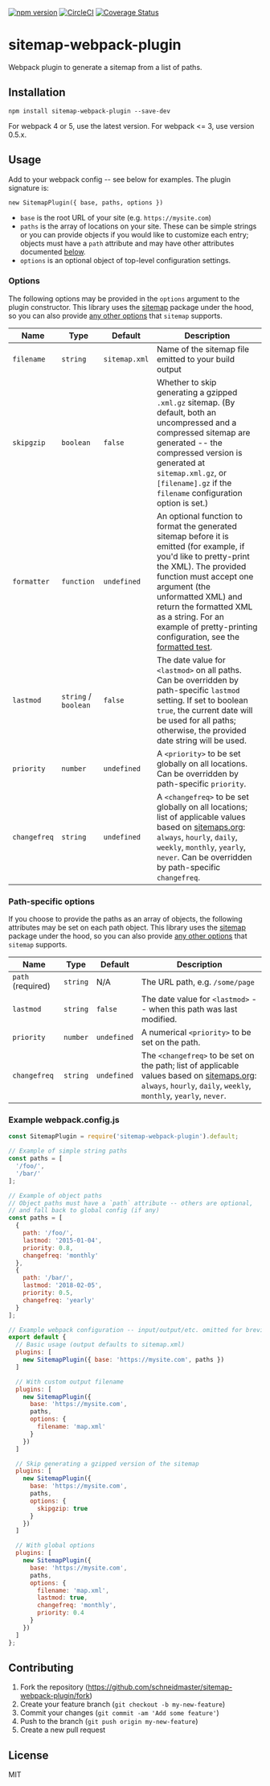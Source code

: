 [![npm version](https://badge.fury.io/js/sitemap-webpack-plugin.svg)](https://badge.fury.io/js/sitemap-webpack-plugin) [![CircleCI](https://circleci.com/gh/schneidmaster/sitemap-webpack-plugin.svg?style=shield)](https://circleci.com/gh/schneidmaster/sitemap-webpack-plugin) [![Coverage Status](https://coveralls.io/repos/github/schneidmaster/sitemap-webpack-plugin/badge.svg)](https://coveralls.io/github/schneidmaster/sitemap-webpack-plugin)

# sitemap-webpack-plugin

Webpack plugin to generate a sitemap from a list of paths.

## Installation

    npm install sitemap-webpack-plugin --save-dev

For webpack 4 or 5, use the latest version. For webpack <= 3, use version 0.5.x.

## Usage

Add to your webpack config -- see below for examples. The plugin signature is:

    new SitemapPlugin({ base, paths, options })

* `base` is the root URL of your site (e.g. `https://mysite.com`)
* `paths` is the array of locations on your site. These can be simple strings or you can provide objects if you would like to customize each entry; objects must have a `path` attribute and may have other attributes documented [below](#path-specific-options).
* `options` is an optional object of top-level configuration settings.

### Options

The following options may be provided in the `options` argument to the plugin constructor. This library uses the [sitemap](https://www.npmjs.com/package/sitemap) package under the hood, so you can also provide [any other options](https://www.npmjs.com/package/sitemap#example-of-most-of-the-options-you-can-use-for-sitemap) that `sitemap` supports.

| Name | Type | Default | Description |
| --- | --- | --- | --- |
| `filename` | `string` | `sitemap.xml` | Name of the sitemap file emitted to your build output |
| `skipgzip` | `boolean` | `false` | Whether to skip generating a gzipped `.xml.gz` sitemap. (By default, both an uncompressed and a compressed sitemap are generated -- the compressed version is generated at `sitemap.xml.gz`, or `[filename].gz` if the `filename` configuration option is set.) |
| `formatter` | `function` | `undefined` | An optional function to format the generated sitemap before it is emitted (for example, if you'd like to pretty-print the XML). The provided function must accept one argument (the unformatted XML) and return the formatted XML as a string. For an example of pretty-printing configuration, see the [formatted test](https://github.com/schneidmaster/sitemap-webpack-plugin/blob/master/test/cases/formatted/webpack.config.ts). |
| `lastmod` | `string` / `boolean` | `false` | The date value for `<lastmod>` on all paths. Can be overridden by path-specific `lastmod` setting. If set to boolean `true`, the current date will be used for all paths; otherwise, the provided date string will be used. |
| `priority` | `number` | `undefined` | A `<priority>` to be set globally on all locations. Can be overridden by path-specific `priority`. |
| `changefreq` | `string` | `undefined` | A `<changefreq>` to be set globally on all locations; list of applicable values based on [sitemaps.org](http://www.sitemaps.org/protocol.html): `always`, `hourly`, `daily`, `weekly`, `monthly`, `yearly`, `never`. Can be overridden by path-specific `changefreq`. |

### Path-specific options

If you choose to provide the paths as an array of objects, the following attributes may be set on each path object. This library uses the [sitemap](https://www.npmjs.com/package/sitemap) package under the hood, so you can also provide [any other options](https://www.npmjs.com/package/sitemap#example-of-most-of-the-options-you-can-use-for-sitemap) that `sitemap` supports.

| Name | Type | Default | Description |
| --- | --- | --- | --- |
| `path` (required) | `string` | N/A | The URL path, e.g. `/some/page` |
| `lastmod` | `string` | `false` | The date value for `<lastmod>` -- when this path was last modified. |
| `priority` | `number` | `undefined` | A numerical `<priority>` to be set on the path. |
| `changefreq` | `string` | `undefined` | The `<changefreq>` to be set on the path; list of applicable values based on [sitemaps.org](http://www.sitemaps.org/protocol.html): `always`, `hourly`, `daily`, `weekly`, `monthly`, `yearly`, `never`. |

### Example webpack.config.js

```js
const SitemapPlugin = require('sitemap-webpack-plugin').default;

// Example of simple string paths
const paths = [
  '/foo/',
  '/bar/'
];

// Example of object paths
// Object paths must have a `path` attribute -- others are optional,
// and fall back to global config (if any)
const paths = [
  {
    path: '/foo/',
    lastmod: '2015-01-04',
    priority: 0.8,
    changefreq: 'monthly'
  },
  {
    path: '/bar/',
    lastmod: '2018-02-05',
    priority: 0.5,
    changefreq: 'yearly'
  }
];

// Example webpack configuration -- input/output/etc. omitted for brevity.
export default {
  // Basic usage (output defaults to sitemap.xml)
  plugins: [
    new SitemapPlugin({ base: 'https://mysite.com', paths })
  ]

  // With custom output filename
  plugins: [
    new SitemapPlugin({
      base: 'https://mysite.com',
      paths,
      options: {
        filename: 'map.xml'
      }
    })
  ]

  // Skip generating a gzipped version of the sitemap
  plugins: [
    new SitemapPlugin({
      base: 'https://mysite.com',
      paths,
      options: {
        skipgzip: true
      }
    })
  ]

  // With global options
  plugins: [
    new SitemapPlugin({
      base: 'https://mysite.com',
      paths,
      options: {
        filename: 'map.xml',
        lastmod: true,
        changefreq: 'monthly',
        priority: 0.4
      }
    })
  ]
};
```

## Contributing

1. Fork the repository (https://github.com/schneidmaster/sitemap-webpack-plugin/fork)
2. Create your feature branch (`git checkout -b my-new-feature`)
3. Commit your changes (`git commit -am 'Add some feature'`)
4. Push to the branch (`git push origin my-new-feature`)
5. Create a new pull request

## License

MIT
